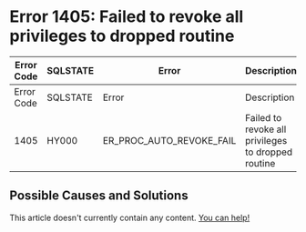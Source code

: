 
# Error 1405: Failed to revoke all privileges to dropped routine


| Error Code | SQLSTATE | Error | Description |
| --- | --- | --- | --- |
| Error Code | SQLSTATE | Error | Description |
| 1405 | HY000 | ER_PROC_AUTO_REVOKE_FAIL | Failed to revoke all privileges to dropped routine |




## Possible Causes and Solutions


This article doesn't currently contain any content. [You can help!](/kb/en/writing-and-editing-knowledge-base-articles/)

